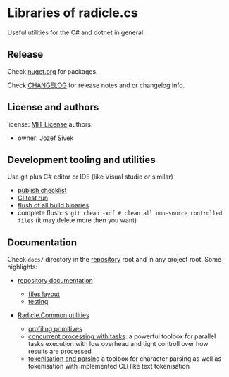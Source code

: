 Libraries of radicle.cs
=======================

Useful utilities for the C# and dotnet in general.


Release
-------

Check [nuget.org](https://www.nuget.org/profiles/jozef.sivek) for packages.

Check [CHANGELOG](CHANGELOG.md) for release notes and or changelog info.


License and authors
-------------------

license: [MIT License](LICENSE)
authors:

- owner: Jozef Sivek


Development tooling and utilities
---------------------------------

Use git plus C# editor or IDE (like Visual studio or similar)

- [publish checklist](checklist.md)
- [CI test run](ci-test)
- [flush of all build binaries](flushall)
- complete flush: `$ git clean -xdf # clean all non-source controlled files`
  (it may delete more then you want)


Documentation
-------------

Check `docs/` directory in the [repository](docs/README.md) root
and in any project root. Some highlights:

- [repository documentation](docs/README.md)
    - [files layout](docs/layout.md)
    - [testing](docs/testing.md)

- [Radicle.Common utilities](src/Radicle.Common/docs/README.md)
    - [profiling primitives](src/Radicle.Common/docs/profiling.md)
    - [concurrent processing with tasks](src/Radicle.Common/docs/concurrent_processing.md):
      a powerful toolbox for parallel tasks execution with
      low overhead and tight controll over how results are processed
    - [tokenisation and parsing](src/Radicle.Common/docs/tokenisation.md)
      a toolbox for character parsing as well as tokenisation
      with implemented CLI like text tokenisation

